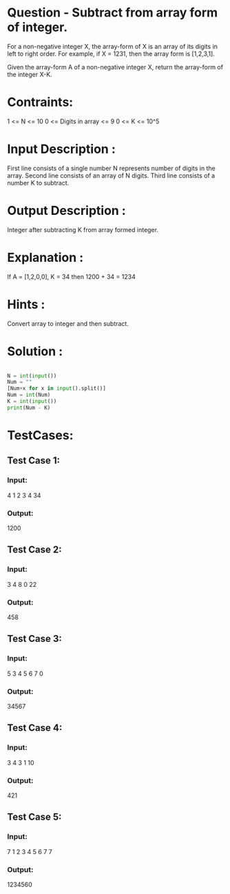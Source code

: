 # Question - Subtract from array form of integer.
For a non-negative integer X, the array-form of X is an array of its digits in left to right order.  For example, if X = 1231, then the array form is [1,2,3,1].

Given the array-form A of a non-negative integer X, return the array-form of the integer X-K.

# Contraints:
1 <= N <= 10
0 <= Digits in array <= 9
0 <= K <= 10^5

# Input Description :
First line consists of a single number N represents number of digits in the array.
Second line consists of an array of N digits.
Third line consists of a number K to subtract.

# Output Description :
Integer after subtracting K from array formed integer.

# Explanation :
If A = [1,2,0,0], K = 34
then 1200 + 34 = 1234

# Hints :
Convert array to integer and then subtract.

# Solution :
```python

N = int(input())
Num = ""
[Num+x for x in input().split()]
Num = int(Num)
K = int(input())
print(Num - K)

```

# TestCases:
## Test Case 1:
### Input:
4
1 2 3 4
34
### Output:
1200


## Test Case 2:
### Input:
3
4 8 0
22
### Output:
458


## Test Case 3:
### Input:
5
3 4 5 6 7
0
### Output:
34567


## Test Case 4:
### Input:
3
4 3 1
10
### Output:
421


## Test Case 5:
### Input:
7
1 2 3 4 5 6 7
7
### Output:
1234560
